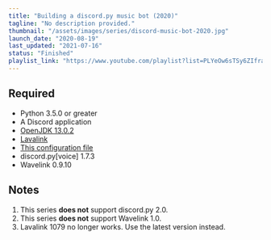 ```yaml
---
title: "Building a discord.py music bot (2020)"
tagline: "No description provided."
thumbnail: "/assets/images/series/discord-music-bot-2020.jpg"
launch_date: "2020-08-19"
last_updated: "2021-07-16"
status: "Finished"
playlist_link: "https://www.youtube.com/playlist?list=PLYeOw6sTSy6ZIfraPiUsJWuxjqoL47U3u"
---
```


## Required

* Python 3.5.0 or greater
* A Discord application
* [OpenJDK 13.0.2](https://jdk.java.net/archive/)
* [Lavalink](https://ci.fredboat.com/viewLog.html?buildId=lastSuccessful&buildTypeId=Lavalink_Build&tab=artifacts&guest=1)
* [This configuration file](https://github.com/Carberra/discord.py-music-tutorial/blob/master/config/application.yml)
* discord.py[voice] 1.7.3
* Wavelink 0.9.10

## Notes

1. This series **does not** support discord.py 2.0.
2. This series **does not** support Wavelink 1.0.
3. Lavalink 1079 no longer works.
   Use the latest version instead.
